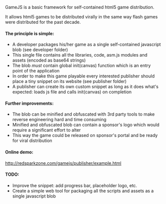 GameJS is a basic framework for self-contained html5 game distribution.

It allows html5 games to be distributed virally in the same way flash games were distributed for the past decade.

#### The principle is simple:
- A developer packages his/her game as a single self-contained javascript blob (see developer folder)
- This single file contains all the libraries, code, asm.js modules and assets (encoded as base64 strings)
- The blob *must* contain global init(canvas) function which is an entry point of the application
- In order to make this game playable every interested publisher should place a tiny snippet on its website (see publisher folder)
- A publisher can create its own custom snippet as long as it does what's expected: loads js file and calls init(canvas) on completion

#### Further improvements:
- The blob can be minified and obfuscated with 3rd party tools to make reverse engineering hard and time consuming
- Minified and obfuscated blob can contain a sponsor's logo which would require a significant effort to alter
- This way the game could be released on sponsor's portal and be ready for viral distribution

#### Online demo:
http://redsparkzone.com/gamejs/publisher/example.html

#### TODO:
- Improve the snippet: add progress bar, placeholder logo, etc.
- Create a simple web tool for packaging all the scripts and assets as a single javascript blob
